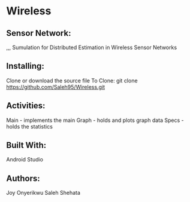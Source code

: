 # Wireless

## Sensor Network:
,,,
Sumulation for Distributed Estimation in Wireless Sensor Networks

## Installing:
Clone or download the source file
To Clone: git clone https://github.com/Saleh95/Wireless.git

## Activities:
Main - implements the main
Graph - holds and plots graph data
Specs - holds the statistics

## Built With:
Android Studio

## Authors:
Joy Onyerikwu
Saleh Shehata
